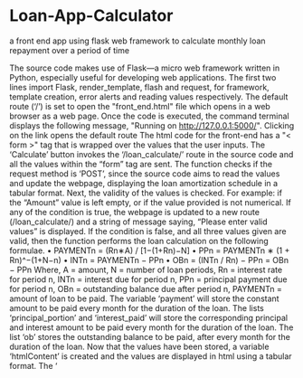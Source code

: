# Loan-App-Calculator
a front end app using flask web framework to calculate monthly loan repayment over a period of time 

The source code makes use of Flask—a micro web framework written in Python, especially useful for developing web applications.
The first two lines import Flask, render_template, flash and request, for framework, template creation, error alerts and reading values respectively.
The default route (‘/’) is set to open the "front_end.html" file which opens in a web browser as a web page.
Once the code is executed, the command terminal displays the following message, "Running on http://127.0.0.1:5000/". Clicking on the link opens the default route
The html code for the front-end has a "< form >" tag that is wrapped over the values that the user inputs. The ‘Calculate’ button invokes the ‘/loan_calculate/’ route in the source code and all the values within the “form” tag are sent.
The function checks if the request method is ‘POST’, since the source code aims to read the values and update the webpage, displaying the loan amortization schedule in a tabular format.
Next, the validity of the values is checked. For example: if the “Amount” value is left empty, or if the value provided is not numerical. If any of the condition is true, the webpage is updated to a new route (/loan_calculate/) and a string of message saying, “Please enter valid values” is displayed.
If the condition is false, and all three values given are valid, then the function performs the loan calculation on the following formulae.
• PAYMENTn = (Rn∗A) / [1−(1+Rn)−N]
• PPn = PAYMENTn ∗ (1 + Rn)^−(1+N−n)
• INTn = PAYMENTn − PPn
• OBn = (INTn / Rn) − PPn = OBn − PPn
Where, A = amount, N = number of loan periods, Rn = interest rate for period n, INTn = interest due for period n, PPn = principal payment due for period n, OBn = outstanding balance due after period n, PAYMENTn = amount of loan to be paid.
The variable ‘payment’ will store the constant amount to be paid every month for the duration of the loan. The lists ‘principal_portion’ and ‘interest_paid’ will store the corresponding principal and interest amount to be paid every month for the duration of the loan. The list ‘ob’ stores the outstanding balance to be paid, after every month for the duration of the loan.
Now that the values have been stored, a variable ‘htmlContent’ is created and the values are displayed in html using a tabular format. 
The ‘<style>’ tag has been used to colour the text and background. The variable ‘htmlContent’ is then appended with the column names: Payment no, Payment Amount, Principal Amount, Interest Amount and Loan Outstanding Balance.
The rows are then filled with the values in accordance to the column names. Each value in lists, ‘principal_portion’, ‘interest_paid’ and ‘ob’ are stored in each row of the ‘htmlContent’ table, along with a constant value from the ‘payment’ variable.
After the loop has finished, (the length of lists has been reached), the variable ‘htmlContent’ is then appended with a closing ‘</table>’ tag.
The variable is returned to the “front_end.html” and the variable ‘htmlContent’ is displayed.
